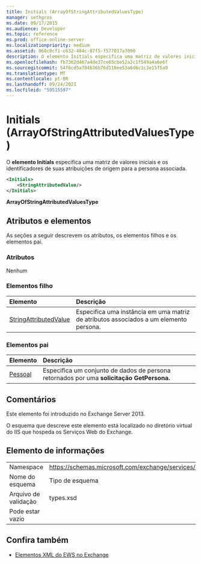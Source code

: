 ```yaml
---
title: Initials (ArrayOfStringAttributedValuesType)
manager: sethgros
ms.date: 09/17/2015
ms.audience: Developer
ms.topic: reference
ms.prod: office-online-server
ms.localizationpriority: medium
ms.assetid: 060c0cf1-c632-484c-87f5-f577017a7090
description: O elemento Initials especifica uma matriz de valores iniciais e os identificadores de suas atribuições de origem para a persona associada.
ms.openlocfilehash: fb7362d467a4de37ce65cbe52a2c1f549a4a6e6f
ms.sourcegitcommit: 54f6cd5a704b36b76d110ee53a6d6c1c3e15f5a9
ms.translationtype: MT
ms.contentlocale: pt-BR
ms.lasthandoff: 09/24/2021
ms.locfileid: "59515597"
---
```

# <a name="initials-arrayofstringattributedvaluestype"></a>Initials (ArrayOfStringAttributedValuesType)

O **elemento Initials** especifica uma matriz de valores iniciais e os identificadores de suas atribuições de origem para a persona associada. 
  
```XML
<Initials>
    <StringAttributedValue/>
</Initials>
```

 **ArrayOfStringAttributedValuesType**
## <a name="attributes-and-elements"></a>Atributos e elementos

As seções a seguir descrevem os atributos, os elementos filhos e os elementos pai.
  
### <a name="attributes"></a>Atributos

Nenhum
  
### <a name="child-elements"></a>Elementos filho

|**Elemento**|**Descrição**|
|:-----|:-----|
|[StringAttributedValue](stringattributedvalue.md) <br/> |Especifica uma instância em uma matriz de atributos associados a um elemento persona.  <br/> |
   
### <a name="parent-elements"></a>Elementos pai

|**Elemento**|**Descrição**|
|:-----|:-----|
|[Pessoal](persona.md) <br/> |Especifica um conjunto de dados de persona retornados por uma **solicitação GetPersona.**  <br/> |
   
## <a name="remarks"></a>Comentários

Este elemento foi introduzido no Exchange Server 2013.
  
O esquema que descreve este elemento está localizado no diretório virtual do IIS que hospeda os Serviços Web do Exchange.
  
## <a name="element-information"></a>Elemento de informações

|||
|:-----|:-----|
|Namespace  <br/> |https://schemas.microsoft.com/exchange/services/2006/types  <br/> |
|Nome do esquema  <br/> |Tipo de esquema  <br/> |
|Arquivo de validação  <br/> |types.xsd  <br/> |
|Pode estar vazio  <br/> ||
   
## <a name="see-also"></a>Confira também



- [Elementos XML do EWS no Exchange](ews-xml-elements-in-exchange.md)

